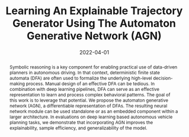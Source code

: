 ---
title: "Learning An Explainable Trajectory Generator Using The Automaton
Generative Network (AGN)"
authors:
- Xiao Li
- Guy Rosman
- Igor Gilitschenski
- Brandon Araki
- Cristian Ioan Vasile
- Sertac Karaman
- Daniela Rus

date: "2022-04-01"
publishDate: "2021-11-22T00:00:00Z"

doi: ""

# Schedule page publish date (NOT publication's date).
# publishDate: "2017-01-01T00:00:00Z"

# Publication type.
# Legend: 0 = Uncategorized; 1 = Conference paper; 2 = Journal article;
# 3 = Preprint / Working Paper; 4 = Report; 5 = Book; 6 = Book section;
# 7 = Thesis; 8 = Patent
publication_types : ["article-journal"]

# Publication name and optional abbreviated publication name.
publication: "*Robotics and Automation Letters*"
publication_short: "*RA-L*"

abstract: Symbolic reasoning is a key component for enabling practical use of data-driven planners in autonomous driving. In that context, deterministic finite state automata (DFA) are often used to formalize the underlying high-level decision-making process. Manual design of an effective DFA can be tedious. In combination with deep learning pipelines, DFA can serve as an effective representation to learn and process complex behavioral patterns. The goal of this work is to leverage that potential. We propose the automaton generative network (AGN), a differentiable representation of DFAs. The resulting neural network module can be used standalone or as an embedded component within a larger architecture. In evaluations on deep learning based autonomous vehicle planning tasks, we demonstrate that incorporating AGN improves the explainability, sample efficiency, and generalizability of the model.

# Summary. An optional shortened abstract.
# summary: Lorem ipsum dolor sit amet, consectetur adipiscing elit. Duis posuere tellus ac convallis placerat. Proin tincidunt magna sed ex sollicitudin condimentum.

# tags:
# - Source Themes
featured: false

# links:
# - name: ""
#   url: ""
url_pdf: publication/202111-ral-agn/li-ral-agn.pdf
url_code: ''
url_dataset: ''
url_poster: ''
url_project: ''
url_slides: ''
url_source: ''
url_video: ''

# Featured image
# To use, add an image named `featured.jpg/png` to your page's folder. 
#image:
#  caption: 'Image credit: [**Unsplash**](https://unsplash.com/photos/jdD8gXaTZsc)'
#  focal_point: ""
#  preview_only: false

# Associated Projects (optional).
#   Associate this publication with one or more of your projects.
#   Simply enter your project's folder or file name without extension.
#   E.g. `internal-project` references `content/project/internal-project/index.md`.
#   Otherwise, set `projects: []`.
projects: []

# Slides (optional).
#   Associate this publication with Markdown slides.
#   Simply enter your slide deck's filename without extension.
#   E.g. `slides: "example"` references `content/slides/example/index.md`.
#   Otherwise, set `slides: ""`.
# slides:
---